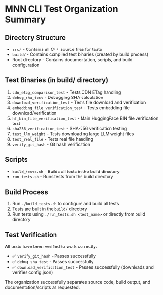 # MNN CLI Test Organization Summary

## Directory Structure
- `src/` - Contains all C++ source files for tests
- `build/` - Contains compiled test binaries (created by build process)
- Root directory - Contains documentation, scripts, and build configuration

## Test Binaries (in build/ directory)
1. `cdn_etag_comparison_test` - Tests CDN ETag handling
2. `debug_sha_test` - Debugging SHA calculation
3. `download_verification_test` - Tests file download and verification
4. `embedding_file_verification_test` - Tests embedding file download/verification
5. `hf_bin_file_verification_test` - Main HuggingFace BIN file verification test
6. `sha256_verification_test` - SHA-256 verification testing
7. `test_llm_weight` - Tests downloading large LLM weight files
8. `test_real_file` - Tests real file handling
9. `verify_git_hash` - Git hash verification

## Scripts
- `build_tests.sh` - Builds all tests in the build directory
- `run_tests.sh` - Runs tests from the build directory

## Build Process
1. Run `./build_tests.sh` to configure and build all tests
2. Tests are built in the `build/` directory
3. Run tests using `./run_tests.sh <test_name>` or directly from build directory

## Test Verification
All tests have been verified to work correctly:
- ✅ `verify_git_hash` - Passes successfully
- ✅ `debug_sha_test` - Passes successfully
- ✅ `download_verification_test` - Passes successfully (downloads and verifies config.json)

The organization successfully separates source code, build output, and documentation/scripts as requested.